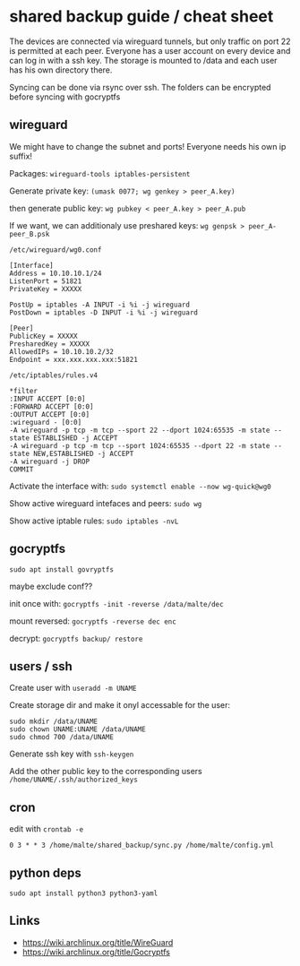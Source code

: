 # shared backup guide / cheat sheet

The devices are connected via wireguard tunnels, but only traffic on port 22 is 
permitted at each peer.
Everyone has a user account on every device and can log in with a ssh key.
The storage is mounted to /data and each user has his own directory there.

Syncing can be done via rsync over ssh. The folders can be encrypted before 
syncing with gocryptfs


## wireguard

We might have to change the subnet and ports!
Everyone needs his own ip suffix!

Packages: ```wireguard-tools iptables-persistent```

Generate private key: ```(umask 0077; wg genkey > peer_A.key)```

then generate public key: ```wg pubkey < peer_A.key > peer_A.pub```

If we want, we can additionaly use preshared keys: ```wg genpsk > peer_A-peer_B.psk```

```
/etc/wireguard/wg0.conf

[Interface]
Address = 10.10.10.1/24
ListenPort = 51821
PrivateKey = XXXXX

PostUp = iptables -A INPUT -i %i -j wireguard
PostDown = iptables -D INPUT -i %i -j wireguard

[Peer]
PublicKey = XXXXX
PresharedKey = XXXXX
AllowedIPs = 10.10.10.2/32
Endpoint = xxx.xxx.xxx.xxx:51821
```


```
/etc/iptables/rules.v4

*filter
:INPUT ACCEPT [0:0]
:FORWARD ACCEPT [0:0]
:OUTPUT ACCEPT [0:0]
:wireguard - [0:0]
-A wireguard -p tcp -m tcp --sport 22 --dport 1024:65535 -m state --state ESTABLISHED -j ACCEPT
-A wireguard -p tcp -m tcp --sport 1024:65535 --dport 22 -m state --state NEW,ESTABLISHED -j ACCEPT
-A wireguard -j DROP
COMMIT
```

Activate the interface with: ```sudo systemctl enable --now wg-quick@wg0```

Show active wireguard intefaces and peers: ```sudo wg```

Show active iptable rules: ```sudo iptables -nvL```

## gocryptfs
```sudo apt install govryptfs```

maybe exclude conf??

init once with: ```gocryptfs -init -reverse /data/malte/dec```

mount reversed: ```gocryptfs -reverse dec enc```

decrypt: ```gocryptfs backup/ restore```



## users / ssh 

Create user with ```useradd -m UNAME```

Create storage dir and make it onyl accessable for the user: 
```
sudo mkdir /data/UNAME
sudo chown UNAME:UNAME /data/UNAME
sudo chmod 700 /data/UNAME
``` 

Generate ssh key with ```ssh-keygen```

Add the other public key to the corresponding users ```/home/UNAME/.ssh/authorized_keys```

## cron
edit with ```crontab -e```
```
0 3 * * 3 /home/malte/shared_backup/sync.py /home/malte/config.yml
```
## python deps

```sudo apt install python3 python3-yaml```

## Links
- https://wiki.archlinux.org/title/WireGuard
- https://wiki.archlinux.org/title/Gocryptfs